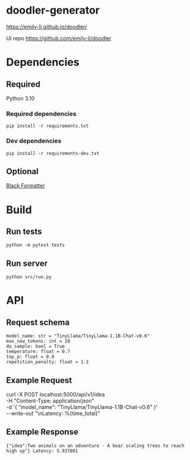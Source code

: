 # doodler-generator

https://emily-li.github.io/doodler/

UI repo https://github.com/emily-li/doodler

# Dependencies

## Required

Python 3.10

### Required dependencies
`pip install -r requirements.txt`

### Dev dependencies
`pip install -r requirements-dev.txt`


## Optional

[Black Formatter](https://marketplace.visualstudio.com/items?itemName=ms-python.black-formatter)

# Build

## Run tests
`python -m pytest tests`

## Run server
`python src/run.py`

# API

## Request schema
```
model_name: str = "TinyLlama/TinyLlama-1.1B-Chat-v0.6"
max_new_tokens: int = 20
do_sample: bool = True
temperature: float = 0.7
top_p: float = 0.9
repetition_penalty: float = 1.2
```

## Example Request
curl    -X POST localhost:5000/api/v1/idea \
        -H "Content-Type: application/json"   \
        -d '{ "model_name": "TinyLlama/TinyLlama-1.1B-Chat-v0.6" }' \
--write-out "\nLatency: %{time_total}"

## Example Response
`{"idea":Two animals on an adventure - A bear scaling trees to reach high up"}
Latency: 5.937801`
